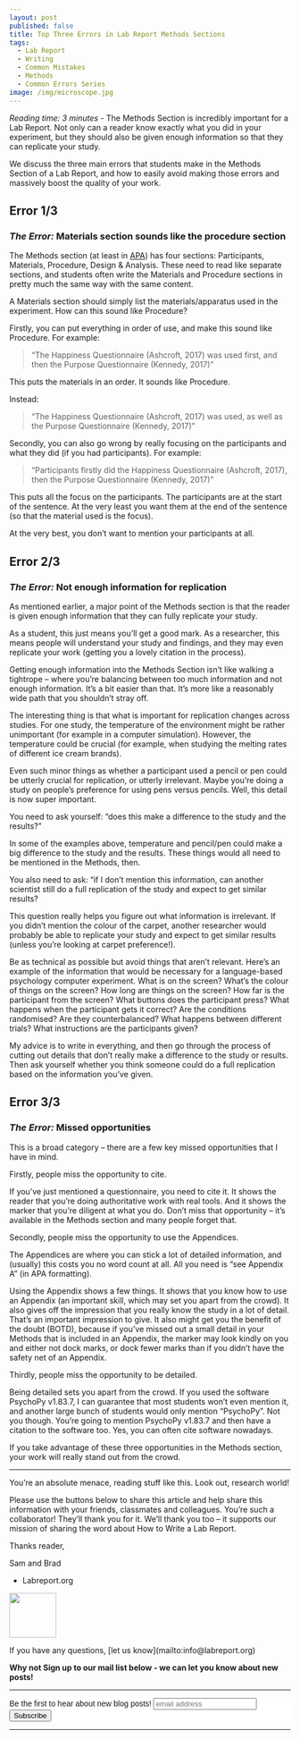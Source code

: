 ```yaml
---
layout: post
published: false
title: Top Three Errors in Lab Report Methods Sections
tags:
  - Lab Report
  - Writing
  - Common Mistakes
  - Methods
  - Common Errors Series
image: /img/microscope.jpg
---
```

_Reading time: 3 minutes_ - The Methods Section is incredibly important for a Lab Report. Not only can a reader know exactly what you did in your experiment, but they should also be given enough information so that they can replicate your study.

We discuss the three main errors that students make in the Methods Section of a Lab Report, and how to easily avoid making those errors and massively boost the quality of your work.


 
## **Error 1/3**
### *The Error:* Materials section sounds like the procedure section
 
The Methods section (at least in [APA](https://www.apastyle.org/index?_ga=2.257006152.2119842503.1551024700-1321505198.1551024700)) has four sections: Participants, Materials, Procedure, Design & Analysis. These need to read like separate sections, and students often write the Materials and Procedure sections in pretty much the same way with the same content.

A Materials section should simply list the materials/apparatus used in the experiment. How can this sound like Procedure?

Firstly, you can put everything in order of use, and make this sound like Procedure. For example:

> “The Happiness Questionnaire (Ashcroft, 2017) was used first, and then the Purpose Questionnaire (Kennedy, 2017)”

This puts the materials in an order. It sounds like Procedure.

Instead:

> “The Happiness Questionnaire (Ashcroft, 2017) was used, as well as the Purpose Questionnaire (Kennedy, 2017)”

Secondly, you can also go wrong by really focusing on the participants and what they did (if you had participants). For example:

> “Participants firstly did the Happiness Questionnaire (Ashcroft, 2017), then the Purpose Questionnaire (Kennedy, 2017)”

This puts all the focus on the participants. The participants are at the start of the sentence. At the very least you want them at the end of the sentence (so that the material used is the focus). 

At the very best, you don’t want to mention your participants at all.

 
## **Error 2/3**
### *The Error:* Not enough information for replication
 
As mentioned earlier, a major point of the Methods section is that the reader is given enough information that they can fully replicate your study.

As a student, this just means you’ll get a good mark. As a researcher, this means people will understand your study and findings, and they may even replicate your work (getting you a lovely citation in the process).

Getting enough information into the Methods Section isn’t like walking a tightrope – where you’re balancing between too much information and not enough information. It’s a bit easier than that. It’s more like a reasonably wide path that you shouldn’t stray off.

The interesting thing is that what is important for replication changes across studies. For one study, the temperature of the environment might be rather unimportant (for example in a computer simulation). However, the temperature could be crucial (for example, when studying the melting rates of different ice cream brands).

Even such minor things as whether a participant used a pencil or pen could be utterly crucial for replication, or utterly irrelevant. Maybe you’re doing a study on people’s preference for using pens versus pencils. Well, this detail is now super important.

You need to ask yourself: “does this make a difference to the study and the results?”

In some of the examples above, temperature and pencil/pen could make a big difference to the study and the results. These things would all need to be mentioned in the Methods, then.

You also need to ask: “if I don’t mention this information, can another scientist still do a full replication of the study and expect to get similar results?

This question really helps you figure out what information is irrelevant. If you didn’t mention the colour of the carpet, another researcher would probably be able to replicate your study and expect to get similar results (unless you’re looking at carpet preference!).

Be as technical as possible but avoid things that aren’t relevant. Here’s an example of the information that would be necessary for a language-based psychology computer experiment.
What is on the screen? What’s the colour of things on the screen? How long are things on the screen? How far is the participant from the screen? What buttons does the participant press? What happens when the participant gets it correct? Are the conditions randomised? Are they counterbalanced? What happens between different trials? What instructions are the participants given? 

My advice is to write in everything, and then go through the process of cutting out details that don’t really make a difference to the study or results. Then ask yourself whether you think someone could do a full replication based on the information you’ve given. 

 
## **Error 3/3**
### *The Error:* Missed opportunities
 
This is a broad category – there are a few key missed opportunities that I have in mind.

Firstly, people miss the opportunity to cite. 

If you’ve just mentioned a questionnaire, you need to cite it. It shows the reader that you’re doing authoritative work with real tools. And it shows the marker that you’re diligent at what you do. Don’t miss that opportunity – it’s available in the Methods section and many people forget that.

Secondly, people miss the opportunity to use the Appendices. 

The Appendices are where you can stick a lot of detailed information, and (usually) this costs you no word count at all. All you need is “see Appendix A” (in APA formatting).

Using the Appendix shows a few things. It shows that you know how to use an Appendix (an important skill, which may set you apart from the crowd). It also gives off the impression that you really know the study in a lot of detail. That’s an important impression to give. It also might get you the benefit of the doubt (BOTD), because if you’ve missed out a small detail in your Methods that is included in an Appendix, the marker may look kindly on you and either not dock marks, or dock fewer marks than if you didn’t have the safety net of an Appendix.

Thirdly, people miss the opportunity to be detailed.

Being detailed sets you apart from the crowd. If you used the software PsychoPy v1.83.7, I can guarantee that most students won’t even mention it, and another large bunch of students would only mention “PsychoPy”. Not you though. You’re going to mention PsychoPy v1.83.7 and then have a citation to the software too. Yes, you can often cite software nowadays.

If you take advantage of these three opportunities in the Methods section, your work will really stand out from the crowd.



--- 

You’re an absolute menace, reading stuff like this. Look out, research world!

Please use the buttons below to share this article and help share this information with your friends, classmates and colleagues. You’re such a collaborator! They’ll thank you for it. We’ll thank you too – it supports our mission of sharing the word about How to Write a Lab Report.

Thanks reader,

Sam and Brad  
- Labreport.org  
<p style="text-align: left;"><img src="https://s-ashcroft.github.io/img/avatar-icon.png" alt="" width="84" height="80" /></p>
If you have any questions, [let us know](mailto:info@labreport.org)
 
**Why not Sign up to our mail list below - we can let you know about new posts!**

---

<!-- Begin Mailchimp Signup Form -->
<link href="//cdn-images.mailchimp.com/embedcode/horizontal-slim-10_7.css" rel="stylesheet" type="text/css">
<style type="text/css">
	#mc_embed_signup{background:#fff; clear:left; font:14px Helvetica,Arial,sans-serif; width:100%;}
	/* Add your own Mailchimp form style overrides in your site stylesheet or in this style block.
	   We recommend moving this block and the preceding CSS link to the HEAD of your HTML file. */
</style>
<div id="mc_embed_signup">
<form action="https://Org.us20.list-manage.com/subscribe/post?u=7d4ac3d81a475c6d44aa19c58&amp;id=6ef2deec11" method="post" id="mc-embedded-subscribe-form" name="mc-embedded-subscribe-form" class="validate" target="_blank" novalidate>
    <div id="mc_embed_signup_scroll">
	<label for="mce-EMAIL">Be the first to hear about new blog posts!</label>
	<input type="email" value="" name="EMAIL" class="email" id="mce-EMAIL" placeholder="email address" required>
    <!-- real people should not fill this in and expect good things - do not remove this or risk form bot signups-->
    <div style="position: absolute; left: -5000px;" aria-hidden="true"><input type="text" name="b_7d4ac3d81a475c6d44aa19c58_6ef2deec11" tabindex="-1" value=""></div>
    <div class="clear"><input type="submit" value="Subscribe" name="subscribe" id="mc-embedded-subscribe" class="button"></div>
    </div>
</form>
</div>

<!--End mc_embed_signup-->

---
